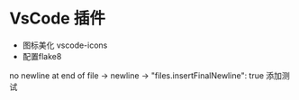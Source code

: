 # VsCode 插件
+ 图标美化 vscode-icons
+ 配置flake8

no newline at end of file -> newline -> "files.insertFinalNewline": true
添加测试   

